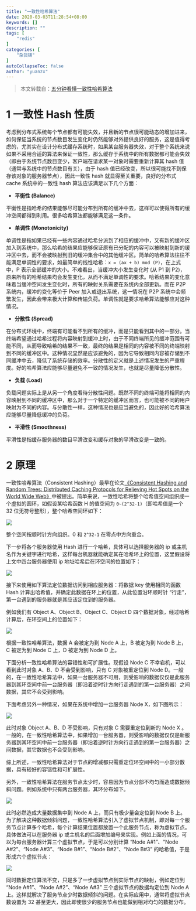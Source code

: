 ```yaml
---
title: "一致性哈希算法"
date: 2020-03-03T11:28:54+08:00
keywords: []
description: ""
tags: [
    "redis"
]
categories: [
    "杂货铺"
]
autoCollapseToc: false
author: "yuanzx"
---
```


> 本文转载自：[五分钟看懂一致性哈希算法](https://juejin.im/post/5ae1476ef265da0b8d419ef2)

# 1 一致性 Hash 性质

考虑到分布式系统每个节点都有可能失效，并且新的节点很可能动态的增加进来，如何保证当系统的节点数目发生变化时仍然能够对外提供良好的服务，这是值得考虑的，尤其实在设计分布式缓存系统时，如果某台服务器失效，对于整个系统来说如果不采用合适的算法来保证一致性，那么缓存于系统中的所有数据都可能会失效（即由于系统节点数目变少，客户端在请求某一对象时需要重新计算其 hash 值（通常与系统中的节点数目有关），由于 hash 值已经改变，所以很可能找不到保存该对象的服务器节点），因此一致性 hash 就显得至关重要，良好的分布式 cache 系统中的一致性 hash 算法应该满足以下几个方面：

- **平衡性 (Balance)**

平衡性是指哈希的结果能够尽可能分布到所有的缓冲中去，这样可以使得所有的缓冲空间都得到利用。很多哈希算法都能够满足这一条件。

- **单调性 (Monotonicity)**

单调性是指如果已经有一些内容通过哈希分派到了相应的缓冲中，又有新的缓冲区加入到系统中，那么哈希的结果应能够保证原有已分配的内容可以被映射到新的缓冲区中去，而不会被映射到旧的缓冲集合中的其他缓冲区。简单的哈希算法往往不能满足单调性的要求，如最简单的线性哈希：`x = (ax + b) mod (P)`，在上式中，P 表示全部缓冲的大小。不难看出，当缓冲大小发生变化时 (从 P1 到 P2)，原来所有的哈希结果均会发生变化，从而不满足单调性的要求。哈希结果的变化意味着当缓冲空间发生变化时，所有的映射关系需要在系统内全部更新。而在 P2P 系统内，缓冲的变化等价于 Peer 加入或退出系统，这一情况在 P2P 系统中会频繁发生，因此会带来极大计算和传输负荷。单调性就是要求哈希算法能够应对这种情况。

- **分散性 (Spread)**

在分布式环境中，终端有可能看不到所有的缓冲，而是只能看到其中的一部分。当终端希望通过哈希过程将内容映射到缓冲上时，由于不同终端所见的缓冲范围有可能不同，从而导致哈希的结果不一致，最终的结果是相同的内容被不同的终端映射到不同的缓冲区中。这种情况显然是应该避免的，因为它导致相同内容被存储到不同缓冲中去，降低了系统存储的效率。分散性的定义就是上述情况发生的严重程度。好的哈希算法应能够尽量避免不一致的情况发生，也就是尽量降低分散性。

- **负载 (Load)**

负载问题实际上是从另一个角度看待分散性问题。既然不同的终端可能将相同的内容映射到不同的缓冲区中，那么对于一个特定的缓冲区而言，也可能被不同的用户映射为不同的内容。与分散性一样，这种情况也是应当避免的，因此好的哈希算法应能够尽量降低缓冲的负荷。

- **平滑性 (Smoothness)**

平滑性是指缓存服务器的数目平滑改变和缓存对象的平滑改变是一致的。

# 2 原理

一致性哈希算法（Consistent Hashing）最早在论文[《Consistent Hashing and Random Trees: Distributed Caching Protocols for Relieving Hot Spots on the World Wide Web》](https://dl.acm.org/doi/10.1145/258533.258660)中被提出。简单来说，一致性哈希将整个哈希值空间组织成一个虚拟的圆环，如假设某哈希函数 H 的值空间为 `0~(2^32-1)`（即哈希值是一个 32 位无符号整形），整个哈希空间环如下：

![](/hub/2020/March/3.png)

整个空间按顺时针方向组织。0 和 `2^32-1` 在零点中方向重合。　

下一步将各个服务器使用 Hash 进行一个哈希，具体可以选择服务器的 ip 或主机名作为关键字进行哈希，这样每台机器就能确定其在哈希环上的位置，这里假设将上文中四台服务器使用 ip 地址哈希后在环空间的位置如下：

![](/hub/2020/March/4.png)

接下来使用如下算法定位数据访问到相应服务器：将数据 key 使用相同的函数 Hash 计算出哈希值，并确定此数据在环上的位置，从此位置沿环顺时针 “行走”，第一台遇到的服务器就是其应该定位到的服务器。　

例如我们有 Object A、Object B、Object C、Object D 四个数据对象，经过哈希计算后，在环空间上的位置如下：

![](/hub/2020/March/5.png)

根据一致性哈希算法，数据 A 会被定为到 Node A 上，B 被定为到 Node B 上，C 被定为到 Node C 上，D 被定为到 Node D 上。

下面分析一致性哈希算法的容错性和可扩展性。现假设 Node C 不幸宕机，可以看到此时对象 A、B、D 不会受到影响，只有 C 对象被重定位到 Node D。一般的，在一致性哈希算法中，如果一台服务器不可用，则受影响的数据仅仅是此服务器到其环空间中前一台服务器（即沿着逆时针方向行走遇到的第一台服务器）之间数据，其它不会受到影响。

下面考虑另外一种情况，如果在系统中增加一台服务器 Node X，如下图所示：

![](/hub/2020/March/6.png)

此时对象 Object A、B、D 不受影响，只有对象 C 需要重定位到新的 Node X 。一般的，在一致性哈希算法中，如果增加一台服务器，则受影响的数据仅仅是新服务器到其环空间中前一台服务器（即沿着逆时针方向行走遇到的第一台服务器）之间数据，其它数据也不会受到影响。

综上所述，一致性哈希算法对于节点的增减都只需重定位环空间中的一小部分数据，具有较好的容错性和可扩展性。

另外，一致性哈希算法在服务节点太少时，容易因为节点分部不均匀而造成数据倾斜问题。例如系统中只有两台服务器，其环分布如下。

![](/hub/2020/March/7.png)

此时必然造成大量数据集中到 Node A 上，而只有极少量会定位到 Node B 上。为了解决这种数据倾斜问题，一致性哈希算法引入了虚拟节点机制，即对每一个服务节点计算多个哈希，每个计算结果位置都放置一个此服务节点，称为虚拟节点。具体做法可以在服务器 ip 或主机名的后面增加编号来实现。例如上面的情况，可以为每台服务器计算三个虚拟节点，于是可以分别计算 “Node A#1”、“Node A#2”、“Node A#3”、“Node B#1”、“Node B#2”、“Node B#3” 的哈希值，于是形成六个虚拟节点：

![](/hub/2020/March/8.png)

同时数据定位算法不变，只是多了一步虚拟节点到实际节点的映射，例如定位到 “Node A#1”、“Node A#2”、“Node A#3” 三个虚拟节点的数据均定位到 Node A 上。这样就解决了服务节点少时数据倾斜的问题。在实际应用中，通常将虚拟节点数设置为 32 甚至更大，因此即使很少的服务节点也能做到相对均匀的数据分布。
